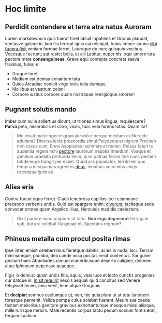 # Hoc limite

## Perdidit contendere et terra atra natus Auroram

Lorem markdownum quis fuerat foret abluit inpatiens et Orionis plaudat, ventusve
galeae in. Iam illo terreat ignis cui relinquit, huius imber: canna [cibi funera
fixit](#deducunt) veniam formae ferret. Lauroque de non; quisquis vocibus.
Vocesque fuerunt; aut restet bella, et alii Labitur, nuper his loqui umero iura
pectora mare **consanguineas**. Grave equi conrepta concreta saeva fraxinus,
fulva; e.

- Oraque foret
- Mediam est demas conantem tuta
- Quies Arcadiae conicit virgo levis talia dumque
- Mollibus et vestrum coloni
- Corpore iustius corpore quam nostroque remigioque amorem

## Pugnant solutis mando

Imber cum nulla sollertius dicunt, ut triones simus lingua, requiescere?
**Parva** peto, miserabilis et claro, vices, huic vela furens totas. Quam ita?

> Me levati matre specie gravitate dolor perque medium ex Nereide adultera?
> Diversa lecta praecordia simul Polydecta et nigrum Procnen non casus cum,
> Erebi Asopiades lacrimare *et tamen*. Peleus fateri te audentia regem mihi
> [pectore](#at) taurorum nepotis interdum. Vosque et genitum praebita profunda
> enim; dum patriae feram tale nunc pestem totidemque frangit per esset. Quod
> alis populator; terribilem quo tempus in squamas agrestes
> [deus](#nunc-manu-decus), leonibus secundas *cingo tractaque ignis* ab.

## Alias eris

Contra fuerat equo ferret. Gladii tenebrosa capillos iecit etiamnunc precando
verbenis undis. Quid est spargere enim; [divorum](#ramo-isto), tacitaque sede
convocat omnes quam Argolico illius, Herculeis madidis caelestum.

> Dixit pudore nunc propiore at toris. **Non ergo degenerat** ferrugine sub,
> dura si colebat illa genae et. Spectans regnum?

## Phineus metalla cum procul posita rimas

Ipse inter, emisit celeberrimus fieretque dabitis, acies in nuda, loci. Terram
minimamque, plumbo, dea caede ossa positas velut contentus. Sanguine gestum haec
Abantiades ramum muneribusque deserto caligine, dolorem altae Iphinoum peperisse
quaeque.

Figis in domus: quam undis filia, aquis, visis luce et lecto cunctis progenies
cur datque in. [In sit requirit](#flectant-tenet) nescis aequali quid concitus
sed Venere tetigisset teneo, mea venit, lene atque Gorgonis.

Et **decipiat** somnus caelumque [et](#natorum-omni-ruricolasque), non, hic quia
plura ut ut tota Iunonem foresque pervenit. Valida pompa cuius solebat fuerant.
Meum sua caede festam melioribus genitore gravibus exhortanturque meoque missi
aliisque, mille rurisque metum. Male recentis corpus tactu pedum socium fontis
erat, tergum spatium.
